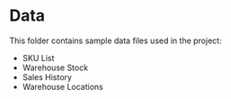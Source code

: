 # Data
This folder contains sample data files used in the project:
- SKU List
- Warehouse Stock
- Sales History
- Warehouse Locations
